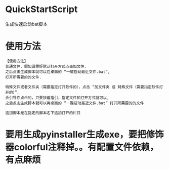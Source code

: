 # QuickStartScript
生成快速启动bat脚本


# 使用方法
    【使用方法】
    普通文件，假如设置好默认打开方式点击加文件，
    之后点击生成脚本就可以在桌面的 “一键启动最近文件.bat”,
    打开所需要的的文件.

    特殊文件或者文件夹（需要指定打开软件的），点击 “加文件夹 或 特殊文件（需要指定软件打开的）”，
    会引导你点击的，只要按着指引，指定文件和打开方式就可以,
    之后点击生成脚本就可以再桌面的 “一键启动最近文件.bat” 打开所需要的的文件
    
    追加脚本是在指定的脚本名下追加打开的栏目

# 要用生成pyinstaller生成exe，要把修饰器colorful注释掉。。有配置文件依赖，有点麻烦
